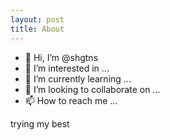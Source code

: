 ```yaml
---
layout: post
title: About
---
```


- 👋 Hi, I’m @shgtns
- 👀 I’m interested in ...
- 🌱 I’m currently learning ...
- 💞️ I’m looking to collaborate on ...
- 📫 How to reach me ...

trying my best
